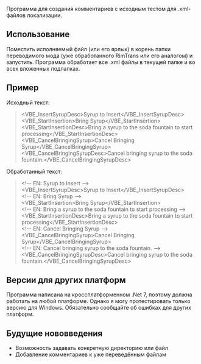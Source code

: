 Программа для создания комментариев с исходным тестом для .xml-файлов локализации.

## Использование
Поместить исполняемый файл (или его ярлык) в корень папки переводимого мода (уже обработанного RimTrans или его аналогом) и запустить. Программа обработает все .xml файлы в текущей папке и во всех вложенных подпапках.

## Пример
Исходный текст:
> \<VBE_InsertSyrupDesc>Syrup to Insert</VBE_InsertSyrupDesc>\
> \<VBE_StartInsertion>Bring Syrup</VBE_StartInsertion>\
> \<VBE_StartInsertionDesc>Bring a syrup to the soda fountain to start processing</VBE_StartInsertionDesc>\
> \<VBE_CancelBringingSyrup>Cancel Bringing Syrup</VBE_CancelBringingSyrup>\
> \<VBE_CancelBringingSyrupDesc>Cancel bringing syrup to the soda fountain.</VBE_CancelBringingSyrupDesc>

Обработанный текст:
> \<!-- EN: Syrup to Insert -->\
> \<VBE_InsertSyrupDesc>Syrup to Insert</VBE_InsertSyrupDesc>\
> \<!-- EN: Bring Syrup -->\
> \<VBE_StartInsertion>Bring Syrup</VBE_StartInsertion>\
> \<!-- EN: Bring a syrup to the soda fountain to start processing -->\
> \<VBE_StartInsertionDesc>Bring a syrup to the soda fountain to start processing</VBE_StartInsertionDesc>\
> \<!-- EN: Cancel Bringing Syrup -->\
> \<VBE_CancelBringingSyrup>Cancel Bringing Syrup</VBE_CancelBringingSyrup>\
> \<!-- EN: Cancel bringing syrup to the soda fountain. -->\
> \<VBE_CancelBringingSyrupDesc>Cancel bringing syrup to the soda fountain.</VBE_CancelBringingSyrupDesc>

## Версии для других платформ
Программа написана на кроссплатформенном .Net 7, поэтому должна работать на любой платформе. Однако я могу протестировать только версию для Windows. Обязательно сообщайте об ошибках для других платформ.

## Будущие нововведения
* Возможность задавать конкретную директорию или файл
* Добавление комментариев к уже переведённым файлам
